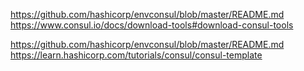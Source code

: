 https://github.com/hashicorp/envconsul/blob/master/README.md
https://www.consul.io/docs/download-tools#download-consul-tools

https://github.com/hashicorp/envconsul/blob/master/README.md
https://learn.hashicorp.com/tutorials/consul/consul-template